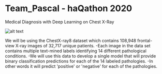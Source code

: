 # Team_Pascal - haQathon 2020
Medical Diagnosis with Deep Learning on Chest X-Ray

![alt text](https://github.com/jishipp-repo/Team_Pascal/blob/main/image.jpg)

We will be using the ChestX-ray8 dataset which contains 108,948 frontal-view X-ray images of 32,717 unique patients. 
-Each image in the data set contains multiple text-mined labels identifying 14 different pathological conditions. 
-We will use this data to develop a single model that will provide binary classification predictions for each of the 14 labeled pathologies. 
-In other words it will predict 'positive' or 'negative' for each of the pathologies.
